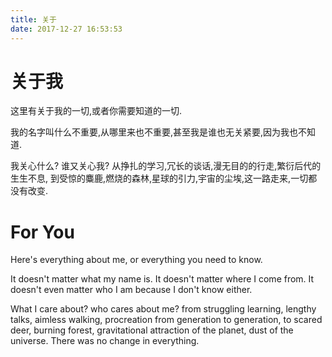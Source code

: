 ```yaml
---
title: 关于
date: 2017-12-27 16:53:53
---
```


# 关于我
这里有关于我的一切,或者你需要知道的一切.

我的名字叫什么不重要,从哪里来也不重要,甚至我是谁也无关紧要,因为我也不知道.

我关心什么? 谁又关心我? 从挣扎的学习,冗长的谈话,漫无目的的行走,繁衍后代的生生不息,
到受惊的麋鹿,燃烧的森林,星球的引力,宇宙的尘埃,这一路走来,一切都没有改变.



# For You
Here's everything about me, or everything you need to know.

It doesn't matter what my name is. It doesn't matter where I come from. It doesn't even matter who I am because I don't know either.

What I care about? who cares about me? from struggling learning, lengthy talks, aimless walking, procreation from generation to generation, to scared deer, burning forest, gravitational attraction of the planet, dust of the universe. There was no change in everything.

